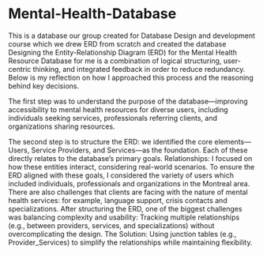 # Mental-Health-Database
This is a database our group created for Database Design and development course which we drew ERD from scratch and created the database
Designing the Entity-Relationship Diagram (ERD) for the Mental Health Resource Database for me is a combination of logical structuring, user-centric thinking, and integrated feedback in order to reduce redundancy.  Below is my reflection on how I approached this process and the reasoning behind key decisions.

The first step was to understand the purpose of the database—improving accessibility to mental health resources for diverse users, including individuals seeking services, professionals referring clients, and organizations sharing resources. 

The second step is to structure the ERD: we identified the core elements—Users, Service Providers, and Services—as the foundation. Each of these directly relates to the database’s primary goals. Relationships: I focused on how these entities interact, considering real-world scenarios.   To ensure the ERD aligned with these goals, I considered the variety of users which included individuals, professionals and organizations in the Montreal area. There are also challenges that clients are facing with the nature of mental health services: for example, language support, crisis contacts and specializations. After structuring the ERD, one of the biggest challenges was balancing complexity and usability: Tracking multiple relationships (e.g., between providers, services, and specializations) without overcomplicating the design. The Solution: Using junction tables (e.g., Provider_Services) to simplify the relationships while maintaining flexibility. 

